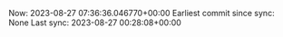 Now: 2023-08-27 07:36:36.046770+00:00 Earliest commit since sync: None Last sync: 2023-08-27 00:28:08+00:00
